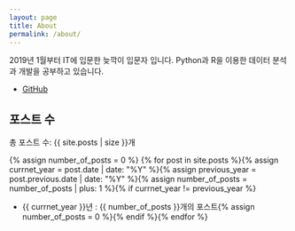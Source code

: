 ```yaml
---
layout: page
title: About
permalink: /about/
---
```


2019년 1월부터 IT에 입문한 늦깍이 입문자 입니다. Python과 R을 이용한 데이터 분석과 개발을 공부하고 있습니다.

* [GitHub](https://www.github.com/dustinkim86/)

## 포스트 수

총 포스트 수: {{ site.posts | size }}개

{% assign number_of_posts = 0 %}
{% for post in site.posts %}{% assign currnet_year = post.date | date: "%Y" %}{% assign previous_year = post.previous.date | date: "%Y" %}{% assign number_of_posts = number_of_posts | plus: 1 %}{% if currnet_year != previous_year %}
* {{ currnet_year }}년 : {{ number_of_posts }}개의 포스트{% assign number_of_posts = 0 %}{% endif %}{% endfor %}
